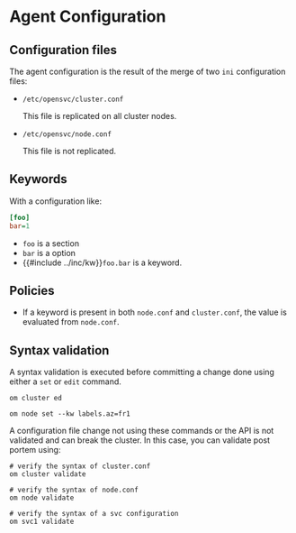# Agent Configuration

## Configuration files

The agent configuration is the result of the merge of two `ini` configuration files:

* ``/etc/opensvc/cluster.conf``

  This file is replicated on all cluster nodes.

* ``/etc/opensvc/node.conf``

  This file is not replicated.

## Keywords

With a configuration like:

```ini
[foo]
bar=1
```

* `foo` is a section
* `bar` is a option
* {{#include ../inc/kw}}`foo.bar` is a keyword.

## Policies

* If a keyword is present in both `node.conf` and `cluster.conf`, the value is evaluated from `node.conf`.

## Syntax validation

A syntax validation is executed before committing a change done using either a `set` or `edit` command.

    om cluster ed

    om node set --kw labels.az=fr1

A configuration file change not using these commands or the API is not validated and can break the cluster.
In this case, you can validate post portem using:

    # verify the syntax of cluster.conf
    om cluster validate

    # verify the syntax of node.conf
    om node validate

    # verify the syntax of a svc configuration
    om svc1 validate



